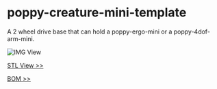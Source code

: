 # poppy-creature-mini-template

A 2 wheel drive base that can hold a poppy-ergo-mini or a poppy-4dof-arm-mini.

![IMG View](doc/img/poppy_multipod_mini.png)

[STL View >>](doc/stl/poppy_multipod_mini.stl)

[BOM >>](hardware/parts/BOM.md)
